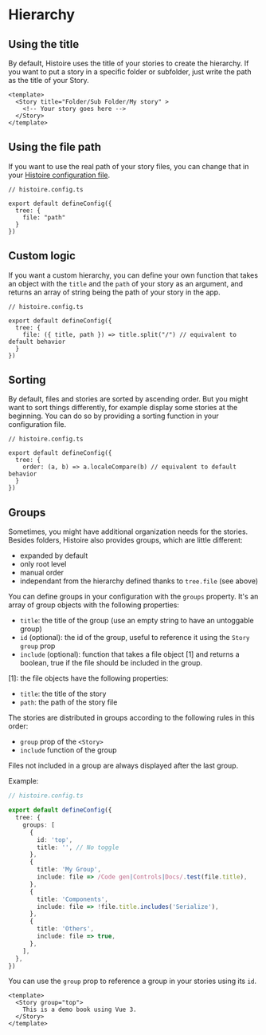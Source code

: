 # Hierarchy

## Using the title

By default, Histoire uses the title of your stories to create the hierarchy. If you want to put a story in a specific folder or subfolder, just write the path as the title of your Story.

```vue{2}
<template>
  <Story title="Folder/Sub Folder/My story" >
    <!-- Your story goes here -->
  </Story>
</template>
```

## Using the file path

If you want to use the real path of your story files, you can change that in your [Histoire configuration file](/guide/config).

```ts{5}
// histoire.config.ts

export default defineConfig({ 
  tree: {
    file: "path"
  }
})
```

## Custom logic

If you want a custom hierarchy, you can define your own function that takes an object with the `title` and the `path` of your story as an argument, and returns an array of string being the path of your story in the app.

```ts{5}
// histoire.config.ts

export default defineConfig({ 
  tree: {
    file: ({ title, path }) => title.split("/") // equivalent to default behavior
  }
})
```

## Sorting

By default, files and stories are sorted by ascending order. But you might want to sort things differently, for example display some stories at the beginning. You can do so by providing a sorting function in your configuration file.

```ts{5}
// histoire.config.ts

export default defineConfig({ 
  tree: {
    order: (a, b) => a.localeCompare(b) // equivalent to default behavior
  }
})
```

## Groups

Sometimes, you might have additional organization needs for the stories. Besides folders, Histoire also provides groups, which are little different:

- expanded by default
- only root level
- manual order
- independant from the hierarchy defined thanks to `tree.file` (see above)

You can define groups in your configuration with the `groups` property. It's an array of group objects with the following properties:

- `title`: the title of the group (use an empty string to have an untoggable group)
- `id` (optional): the id of the group, useful to reference it using the `Story` `group` prop
- `include` (optional): function that takes a file object [1] and returns a boolean, true if the file should be included in the group.

[1]: the file objects have the following properties:
- `title`: the title of the story
- `path`: the path of the story file

The stories are distributed in groups according to the following rules in this order:
- `group` prop of the `<Story>`
- `include` function of the group

Files not included in a group are always displayed after the last group.

Example:

```ts
// histoire.config.ts

export default defineConfig({ 
  tree: {
    groups: [
      {
        id: 'top',
        title: '', // No toggle
      },
      {
        title: 'My Group',
        include: file => /Code gen|Controls|Docs/.test(file.title),
      },
      {
        title: 'Components',
        include: file => !file.title.includes('Serialize'),
      },
      {
        title: 'Others',
        include: file => true,
      },
    ],
  },
})
```

You can use the `group` prop to reference a group in your stories using its `id`.

```vue{2}
<template>
  <Story group="top">
    This is a demo book using Vue 3.
  </Story>
</template>
```
